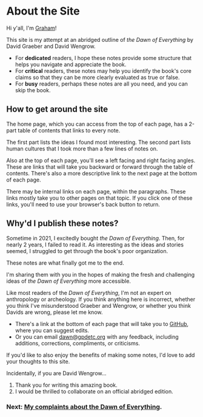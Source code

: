 # About the Site

Hi y'all, I'm [Graham](https://gpdetc.org/about.html)!

This site is my attempt at an abridged outline of *the Dawn of Everything* by David Graeber and David Wengrow.

- For **dedicated** readers, I hope these notes provide some structure that helps you navigate and appreciate the book.
- For **critical** readers, these notes may help you identify the book's core claims so that they can be more clearly evaluated as true or false.
- For **busy** readers, perhaps these notes are all you need, and you can skip the book.

## How to get around the site

The home page, which you can access from the top of each page, has a 2-part table of contents that links to every note.

The first part lists the ideas I found most interesting.
The second part lists human cultures that I took more than a few lines of notes on.

Also at the top of each page, you'll see a left facing and right facing angles.
These are links that will take you backward or forward through the table of contents.
There's also a more descriptive link to the next page at the bottom of each page.

There may be internal links on each page, within the paragraphs.
These links mostly take you to other pages on that topic.
If you click one of these links, you'll need to use your browser's back button to return.

## Why'd I publish these notes?

Sometime in 2021, I excitedly bought *the Dawn of Everything*.
Then, for nearly 2 years, I failed to read it.
As interesting as the ideas and stories seemed, I struggled to get through the book's poor organization.

These notes are what finally got me to the end.

I'm sharing them with you in the hopes of making the fresh and challenging ideas of *the Dawn of Everything* more accessible.

Like most readers of the *Dawn of Everything*, I'm not an expert on anthropology or archeology.
If you think anything here is incorrect, whether you think I've misunderstood Graeber and Wengrow, or whether you think Davids are wrong, please let me know.

- There's a link at the bottom of each page that will take you to [GitHub](https://github.com/gpdowney/Dawn-of-Somethings), where you can suggest edits.
- Or you can email <dawn@gpdetc.org> with any feedback, including additions, corrections, compliments, or criticisms.

If you'd like to also enjoy the benefits of making some notes,
I'd love to add your thoughts to this site.

Incidentally, if you are David Wengrow...

1. Thank you for writing this amazing book.
1. I would be thrilled to collaborate on an official abridged edition.

### Next: [My complaints about the Dawn of Everything](/complaints).
